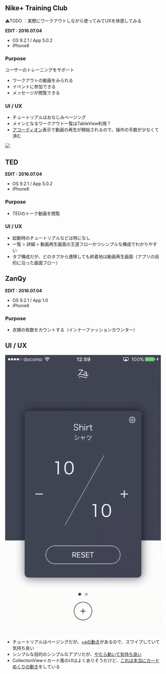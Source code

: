 
## Nike+ Training Club
⚠️TODO ：実際にワークアウトしながら使ってみてUXを体感してみる

**EDIT : 2016.07.04**
* OS 9.2.1 / App 5.0.2
* iPhone6

### Purpose
ユーザーのトレーニングをサポート
* ワークアウトの動画をみられる
* イベントに参加できる
* メッセージが閲覧できる

### UI / UX  


* チュートリアルはおなじみベージング
* メインとなるワークアウト一覧はTableView利用？
* [アコーディオン](#1)表示で動画の再生が開始されるので、操作の手数が少なくて済む

<a name="1"><img src="https://github.com/mafmoff/100Apps/blob/master/Resources/Images/Nike%2BTraining.gif" width="320px">


## TED
**EDIT : 2016.07.04**
* OS 9.2.1 / App 5.0.2
* iPhone6

### Purpose
* TEDのトーク動画を閲覧

### UI / UX  
* 起動時のチュートリアルなどは特になし
* 一覧 > 詳細 > 動画再生画面の王道フローかつシンプルな構成でわかりやすい
* タブ構成だが、どのタブから遷移しても終着地は動画再生画面（アプリの目的に沿った画面フロー）


## ZanQy
**EDIT : 2016.07.04**
* OS 9.2.1 / App 1.0
* iPhone6

### Purpose
* 衣類の枚数をカウントする（インナーファッションカウンター）

## UI / UX

![ZanQy](https://github.com/mafmoff/100Apps/blob/master/Resources/Images/ZanQy_1.gif)

* チュートリアルはページングだが、[+aの動き](https://github.com/mafmoff/100Apps/blob/master/Resources/Images/ZanQy_4.gif)があるので、スワイプしていて気持ち良い
* シンプルな目的のシンプルなアプリだが、[やたら動いて気持ち良い](https://github.com/mafmoff/100Apps/blob/master/Resources/Images/ZanQy_2.gif)
* CollectionView＋カード風のUIはよくありそうだけど、[これは本当にカードめくりの動き](https://github.com/mafmoff/100Apps/blob/master/Resources/Images/ZanQy_3.gif)をしている
